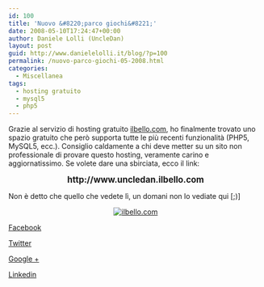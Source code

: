 ```yaml
---
id: 100
title: 'Nuovo &#8220;parco giochi&#8221;'
date: 2008-05-10T17:24:47+00:00
author: Daniele Lolli (UncleDan)
layout: post
guid: http://www.danielelolli.it/blog/?p=100
permalink: /nuovo-parco-giochi-05-2008.html
categories:
  - Miscellanea
tags:
  - hosting gratuito
  - mysql5
  - php5
---
```

Grazie al servizio di hosting gratuito <a title="ilbello.com" href="http://www.ilbello.com/" target="_blank">ilbello.com</a>, ho finalmente trovato uno spazio gratuito che però supporta tutte le più recenti funzionalità (PHP5, MySQL5, ecc.). Consiglio caldamente a chi deve metter su un sito non professionale di provare questo hosting, veramente carino e aggiornatissimo. Se volete dare una sbirciata, ecco il link:

<p align="center">
  <strong><big> http://www.uncledan.ilbello.com</big></strong>
</p>

Non è detto che quello che vedete lì, un domani non lo vediate qui [;)]

<p align="center">
  <a title="ilbello.com" href="http://www.ilbello.com/" target="_blank"><img src="http://www.danielelolli.it/wp-content/uploads/2008/05/ilbello.png" alt="ilbello.com" /></a>
</p>

<div class="container_share">
  <a href="http://www.facebook.com/sharer.php?u=http://www.danielelolli.it/nuovo-parco-giochi-05-2008.html&t=Nuovo &#8220;parco giochi&#8221;" target="_blank" class="button_purab_share facebook"><span><i class="icon-facebook"></i></span>
  
  <p>
    Facebook
  </p></a> 
  
  <a href="http://twitter.com/share?url=http://www.danielelolli.it/nuovo-parco-giochi-05-2008.html&text=Nuovo &#8220;parco giochi&#8221;" target="_blank" class="button_purab_share twitter"><span><i class="icon-twitter"></i></span>
  
  <p>
    Twitter
  </p></a> 
  
  <a href="https://plus.google.com/share?url=http://www.danielelolli.it/nuovo-parco-giochi-05-2008.html" target="_blank" class="button_purab_share google-plus"><span><i class="icon-google-plus"></i></span>
  
  <p>
    Google +
  </p></a> 
  
  <a href="http://www.linkedin.com/shareArticle?mini=true&url=http://www.danielelolli.it/nuovo-parco-giochi-05-2008.html&title=Nuovo &#8220;parco giochi&#8221;" target="_blank" class="button_purab_share linkedin"><span><i class="icon-linkedin"></i></span>
  
  <p>
    Linkedin
  </p></a>
</div>